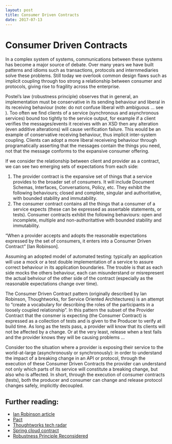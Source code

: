 ```yaml
---
layout: post
title: Consumer Driven Contracts
date: 2017-07-13
---
```


# Consumer Driven Contracts

In a complex system of systems, communications between these systems has become a major source of debate.  Over many years we have built patterns and idioms such as transactions, protocols and internmediaries solve these problems.  Still today we overlook common design flaws such as implicit coupling through too strong a relationship between consumer and protocols, giving rise to fragility across the enterprise.

Postel’s law (robustness principle) observes that in general, an implementation must be conservative in its sending behaviour and liberal in its receiving behaviour (note: do not confuse liberal with ambiguous … see ).  Too often we find clients of a service (synchronous and asynchronous services) bound too tightly to the service output, for example if a client verifies the messages/events it receives with an XSD then any alteration (even additive alterations) will cause verification failure.  This would be an example of conservative receiving behaviour, thus implicit inter-system coupling.  Clients can adopt a more liberal receiveing behaviour through programatically asserting that the messages contain the things you need, not that the message conforms to the expansive consumer offering.

If we consider the relationship between client and provider as a contract, we can see two emerging sets of expectations from each side: 

1. The provider contract is the expansive set of things that a service provides to the broader set of consumers.  It will include Document Schemas, Interfaces, Conversations, Policy, etc.  They exhibit the following behaviours; closed and complete, singular and authoritative, with bounded stability and immutability.
1. The consumer contract contains all the things that a consumer of a service expects (these can be expressed as assertable statements, or tests).  Consumer contracts exhibit the following behaviours: open and incomplete, multiple and non-authoritattive with bounded stability and immutability.
    
“When a provider accepts and adopts the reasonable expectations expressed by the set of consumers, it enters into a Consumer Driven Contract” [Ian Robinson].

Assuming an adopted model of automated testing: typically an application will use a mock or a test double implementation of a service to assure correct behaviour in its application boundaries.  The trouble is that as each side mocks the others behaviour, each can misunderstand or misrepresent the actual behviour of the other side of the contract (especially as the reasonable expectations change over time).

The Consumer Driven Contract pattern (originally described by Ian Robinson, Thoughtworks, for Service Oriented Architectures) is an attempt to “create a vocabulary for describing the roles of the participants in a loosely coupled relationship”.  In this pattern the subset of the Provider Contract that the consmer is expecting (the Consumer Contract) is expressed as a collection of tests and is given to the Producer to verify at build time.  As long as the tests pass, a provider will know that its clients will not be affected by a change.  Or at the very least, release when a test fails and the provider knows they will be causing problems ...

Consider too the situation where a provider is exposing their service to the world-at-large (asynchronously or synchronously): in order to understand the impact of a breaking change in an API or protocol, through the execution of these Consumer Driven Contracts the provider can understand not only which parts of its service will constitute a breaking change, but also who is affected.  In short, through the execution of consumer contracts (tests), both the producer and consumer can change and release protocol changes safely, implicitly decoupled.


## Further reading:
* [Ian Robinson article](https://martinfowler.com/articles/consumerDrivenContracts.html)
* [Pact](https://docs.pact.io/)
* [Thoughtworks tech radar](https://www.thoughtworks.com/radar/techniques/consumer-driven-contract-testing)
* [Spring cloud contract](https://specto.io/blog/2016/11/16/spring-cloud-contract/)
* [Robustness Principle Reconsidered](http://queue.acm.org/detail.cfm?id=1999945)
